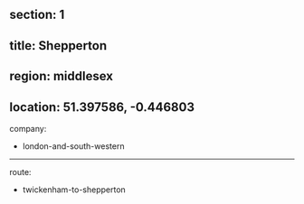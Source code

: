 section: 1
----
title: Shepperton
----
region: middlesex
----
location: 51.397586, -0.446803
----
company:
- london-and-south-western
----
route:
- twickenham-to-shepperton
